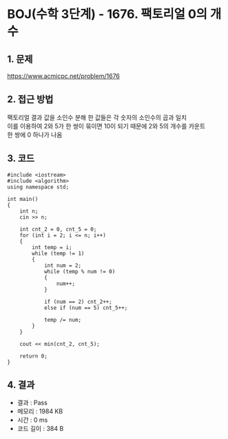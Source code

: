 # BOJ(수학 3단계) - 1676. 팩토리얼 0의 개수

## 1. 문제  
https://www.acmicpc.net/problem/1676
## 2. 접근 방법  
팩토리얼 결과 값을 소인수 분해 한 값들은 각 숫자의 소인수의 곱과 일치  
이를 이용하여 2와 5가 한 쌍이 묶이면 10이 되기 때문에 2와 5의 개수를 카운트  
한 쌍에 0 하나가 나옴
## 3. 코드  
```
#include <iostream>
#include <algorithm>
using namespace std;

int main()
{
	int n;
	cin >> n;

	int cnt_2 = 0, cnt_5 = 0;
	for (int i = 2; i <= n; i++)
	{
		int temp = i;
		while (temp != 1)
		{
			int num = 2;
			while (temp % num != 0)
			{
				num++;
			}

			if (num == 2) cnt_2++;
			else if (num == 5) cnt_5++;

			temp /= num;
		}
	}

	cout << min(cnt_2, cnt_5);

	return 0;
}
```
## 4. 결과
- 결과 : Pass
- 메모리 : 1984 KB
- 시간 : 0 ms
- 코드 길이 : 384 B